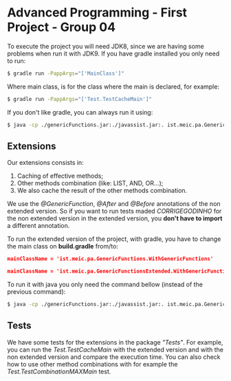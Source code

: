 # Advanced Programming - First Project - Group 04

To execute the project you will need JDK8, since we are having some problems when run it with JDK9. If you have gradle installed you only need to run:

```sh
$ gradle run -PappArgs="['MainClass']"
```
Where main class, is for the class where the main is declared, for example:
```sh
$ gradle run -PappArgs="['Test.TestCacheMain']"
```

If you don't like gradle, you can always run it using:
```sh
$ java -cp ./genericFunctions.jar:./javassist.jar:. ist.meic.pa.GenericFunctions.WithGenericFunctions MainClass
```

## Extensions

Our extensions consists in:
1. Caching of effective methods;
2. Other methods combination (like: LIST, AND, OR...);
3. We also cache the result of the other methods combination.

We use the *@GenericFunction*, *@After* and *@Before* annotations of the non extended version. So if you want to run tests maded $CORRIGE GODINHO$ for the non extended version in the extended version, you **don't have to import** a different annotation.

To run the extended version of the project, with gradle, you have to change the main class on **build.gradle** from/to:
```json
mainClassName = 'ist.meic.pa.GenericFunctions.WithGenericFunctions'
```
```json
mainClassName = 'ist.meic.pa.GenericFunctionsExtended.WithGenericFunctions'
```
To run it with java you only need the command bellow (instead of the previous command):
```sh
$ java -cp ./genericFunctions.jar:./javassist.jar:. ist.meic.pa.GenericFunctionsExtended.WithGenericFunctions MainClass
```

## Tests
We have some tests for the extensions in the package *"Tests"*. For example, you can run the *Test.TestCacheMain* with the extended version and with the non extended version and compare the execution time. You can also check how to use other method combinations with for example the *Test.TestCombinationMAXMain* test.
